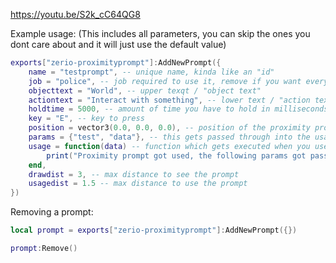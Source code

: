 https://youtu.be/S2k_cC64QG8

Example usage:
(This includes all parameters, you can skip the ones you dont care about and it will just use the default value)

```lua
exports["zerio-proximityprompt"]:AddNewPrompt({
    name = "testprompt", -- unique name, kinda like an "id"
    job = "police", -- job required to use it, remove if you want everyone to see it
    objecttext = "World", -- upper texqt / "object text"
    actiontext = "Interact with something", -- lower text / "action text"
    holdtime = 5000, -- amount of time you have to hold in milliseconds for it to execute the action
    key = "E", -- key to press
    position = vector3(0.0, 0.0, 0.0), -- position of the proximity prompt
    params = {"test", "data"}, -- this gets passed through into the usage callback as shown below
    usage = function(data) -- function which gets executed when you use the proximity prompt
        print("Proximity prompt got used, the following params got passed: " .. json.encode(data))
    end,
    drawdist = 3, -- max distance to see the prompt
    usagedist = 1.5 -- max distance to use the prompt
})
```

Removing a prompt:

```lua
local prompt = exports["zerio-proximityprompt"]:AddNewPrompt({})

prompt:Remove()
```

